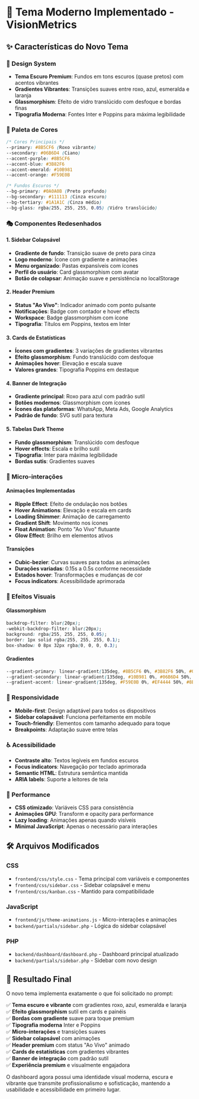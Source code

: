 # 🎨 Tema Moderno Implementado - VisionMetrics

## ✨ Características do Novo Tema

### 🎯 Design System
- **Tema Escuro Premium**: Fundos em tons escuros (quase pretos) com acentos vibrantes
- **Gradientes Vibrantes**: Transições suaves entre roxo, azul, esmeralda e laranja
- **Glassmorphism**: Efeito de vidro translúcido com desfoque e bordas finas
- **Tipografia Moderna**: Fontes Inter e Poppins para máxima legibilidade

### 🌈 Paleta de Cores
```css
/* Cores Principais */
--primary: #8B5CF6 (Roxo vibrante)
--secondary: #06B6D4 (Ciano)
--accent-purple: #8B5CF6
--accent-blue: #3B82F6
--accent-emerald: #10B981
--accent-orange: #F59E0B

/* Fundos Escuros */
--bg-primary: #0A0A0B (Preto profundo)
--bg-secondary: #111113 (Cinza escuro)
--bg-tertiary: #1A1A1C (Cinza médio)
--bg-glass: rgba(255, 255, 255, 0.05) (Vidro translúcido)
```

### 🎭 Componentes Redesenhados

#### 1. Sidebar Colapsável
- **Gradiente de fundo**: Transição suave de preto para cinza
- **Logo moderno**: Ícone com gradiente e animações
- **Menu organizado**: Pastas expansíveis com ícones
- **Perfil do usuário**: Card glassmorphism com avatar
- **Botão de colapsar**: Animação suave e persistência no localStorage

#### 2. Header Premium
- **Status "Ao Vivo"**: Indicador animado com ponto pulsante
- **Notificações**: Badge com contador e hover effects
- **Workspace**: Badge glassmorphism com ícone
- **Tipografia**: Títulos em Poppins, textos em Inter

#### 3. Cards de Estatísticas
- **Ícones com gradientes**: 3 variações de gradientes vibrantes
- **Efeito glassmorphism**: Fundo translúcido com desfoque
- **Animações hover**: Elevação e escala suave
- **Valores grandes**: Tipografia Poppins em destaque

#### 4. Banner de Integração
- **Gradiente principal**: Roxo para azul com padrão sutil
- **Botões modernos**: Glassmorphism com ícones
- **Ícones das plataformas**: WhatsApp, Meta Ads, Google Analytics
- **Padrão de fundo**: SVG sutil para textura

#### 5. Tabelas Dark Theme
- **Fundo glassmorphism**: Translúcido com desfoque
- **Hover effects**: Escala e brilho sutil
- **Tipografia**: Inter para máxima legibilidade
- **Bordas sutis**: Gradientes suaves

### 🎪 Micro-interações

#### Animações Implementadas
- **Ripple Effect**: Efeito de ondulação nos botões
- **Hover Animations**: Elevação e escala em cards
- **Loading Shimmer**: Animação de carregamento
- **Gradient Shift**: Movimento nos ícones
- **Float Animation**: Ponto "Ao Vivo" flutuante
- **Glow Effect**: Brilho em elementos ativos

#### Transições
- **Cubic-bezier**: Curvas suaves para todas as animações
- **Durações variadas**: 0.15s a 0.5s conforme necessidade
- **Estados hover**: Transformações e mudanças de cor
- **Focus indicators**: Acessibilidade aprimorada

### 🎨 Efeitos Visuais

#### Glassmorphism
```css
backdrop-filter: blur(20px);
-webkit-backdrop-filter: blur(20px);
background: rgba(255, 255, 255, 0.05);
border: 1px solid rgba(255, 255, 255, 0.1);
box-shadow: 0 8px 32px rgba(0, 0, 0, 0.3);
```

#### Gradientes
```css
--gradient-primary: linear-gradient(135deg, #8B5CF6 0%, #3B82F6 50%, #06B6D4 100%);
--gradient-secondary: linear-gradient(135deg, #10B981 0%, #06B6D4 50%, #3B82F6 100%);
--gradient-accent: linear-gradient(135deg, #F59E0B 0%, #EF4444 50%, #8B5CF6 100%);
```

### 📱 Responsividade
- **Mobile-first**: Design adaptável para todos os dispositivos
- **Sidebar colapsável**: Funciona perfeitamente em mobile
- **Touch-friendly**: Elementos com tamanho adequado para toque
- **Breakpoints**: Adaptação suave entre telas

### ♿ Acessibilidade
- **Contraste alto**: Textos legíveis em fundos escuros
- **Focus indicators**: Navegação por teclado aprimorada
- **Semantic HTML**: Estrutura semântica mantida
- **ARIA labels**: Suporte a leitores de tela

### 🚀 Performance
- **CSS otimizado**: Variáveis CSS para consistência
- **Animações GPU**: Transform e opacity para performance
- **Lazy loading**: Animações apenas quando visíveis
- **Minimal JavaScript**: Apenas o necessário para interações

## 🛠️ Arquivos Modificados

### CSS
- `frontend/css/style.css` - Tema principal com variáveis e componentes
- `frontend/css/sidebar.css` - Sidebar colapsável e menu
- `frontend/css/kanban.css` - Mantido para compatibilidade

### JavaScript
- `frontend/js/theme-animations.js` - Micro-interações e animações
- `backend/partials/sidebar.php` - Lógica do sidebar colapsável

### PHP
- `backend/dashboard/dashboard.php` - Dashboard principal atualizado
- `backend/partials/sidebar.php` - Sidebar com novo design

## 🎯 Resultado Final

O novo tema implementa exatamente o que foi solicitado no prompt:

✅ **Tema escuro e vibrante** com gradientes roxo, azul, esmeralda e laranja  
✅ **Efeito glassmorphism** sutil em cards e painéis  
✅ **Bordas com gradiente** suave para toque premium  
✅ **Tipografia moderna** Inter e Poppins  
✅ **Micro-interações** e transições suaves  
✅ **Sidebar colapsável** com animações  
✅ **Header premium** com status "Ao Vivo" animado  
✅ **Cards de estatísticas** com gradientes vibrantes  
✅ **Banner de integração** com padrão sutil  
✅ **Experiência premium** e visualmente engajadora  

O dashboard agora possui uma identidade visual moderna, escura e vibrante que transmite profissionalismo e sofisticação, mantendo a usabilidade e acessibilidade em primeiro lugar.

